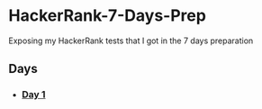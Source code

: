 # HackerRank-7-Days-Prep

Exposing my HackerRank tests that I got in the 7 days preparation

## Days

- ### [Day 1](Day_1)

